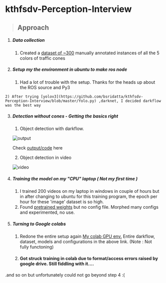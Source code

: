 # kthfsdv-Perception-Interview

 > ## Approach
  1) ##### Data collection
  		1) Created a [dataset of ~300](https://drive.google.com/drive/folders/1GKAPXpw4lRAy_a3nn1UtU1FfNdwT2IfR?usp=sharing) manually annotated instances of all the 5 colors of traffic cones
        
  2) ##### Setup my the environment in ubuntu to make ros node 
  		1) Had a lot of trouble with the setup. Thanks for the heads up about the ROS source and Py3
    
    2) After trying [yolov3](https://github.com/bsridatta/kthfsdv-Perception-Interview/blob/master/Yolo.py) ,darknet, I decided darkflow was the best way
  
  3) ##### Detection without cones - Getting the basics right
      1) Object detection with darkflow. 
      
      ![output](https://github.com/bsridatta/kthfsdv-Perception-Interview/blob/master/darkflow.png)
      
      Check [output/code](https://github.com/bsridatta/kthfsdv-Perception-Interview/blob/master/py2%20Darkflow.ipynb) here
     
      2) Object detection in video 
     
      ![video]("https://github.com/bsridatta/kthfsdv-Perception-Interview/blob/master/video.avi")

  4) ##### Training the  model on my "CPU" laptop ( Not my first time ) 
  	
    	1) I trained 200 videos on my laptop in windows in couple of hours but in after changing to ubuntu for this training program,  the epoch per hour for these 'image' dataset is so high. 
  		2) Found [pretrained weights](https://github.com/melfm/dukecone) but no config file. Morphed many configs and experimented, no use.
   
   4) ##### Turning to Google colabs  
      	1) Redone the entire setup again [My colab GPU env.](https://drive.google.com/drive/folders/1r6yw32bb-H6Xb52tpjTJ5JJeXERog_dN?usp=sharing) Entire darkflow, dataset, models and configurations in the above link. (Note : Not fully functoning) 
   		2) #### Got struck training in colab due to format/access errors raised by google drive. Still fiddling with it....   
  
  .and so on but unfortunately could not go beyond step 4 :(

